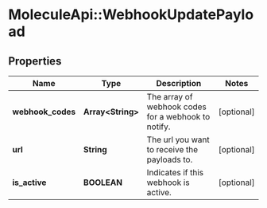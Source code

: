 # MoleculeApi::WebhookUpdatePayload

## Properties
Name | Type | Description | Notes
------------ | ------------- | ------------- | -------------
**webhook_codes** | **Array&lt;String&gt;** | The array of webhook codes for a webhook to notify. | [optional] 
**url** | **String** | The url you want to receive the payloads to. | [optional] 
**is_active** | **BOOLEAN** | Indicates if this webhook is active. | [optional] 


